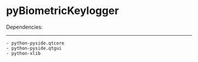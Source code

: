 pyBiometricKeylogger
===================

Dependencies:
_____________
	- python-pyside.qtcore
	- python-pyside.qtgui
	- python-xlib

